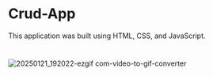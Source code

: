 # Crud-App
This application was built using HTML, CSS, and JavaScript.

#
![20250121_192022-ezgif com-video-to-gif-converter](https://github.com/user-attachments/assets/cfdc95f1-951c-48f9-9d21-cda377dd7706)
